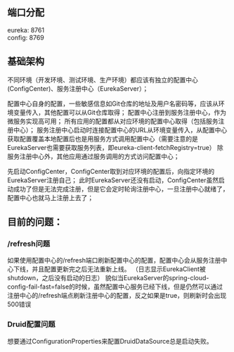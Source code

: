 ## 端口分配 ##
eureka: 8761  
config: 8769  

## 基础架构 ##
不同环境（开发环境、测试环境、生产环境）都应该有独立的配置中心(ConfigCenter)、服务注册中心（EurekaServer）；

配置中心自身的配置，一些敏感信息如Git仓库的地址及用户名密码等，应该从环境变量传入，其他配置可以从Git仓库取得；
配置中心注册到服务注册中心，作为微服务实现高可用；
所有应用的配置都从对应环境的配置中心取得（包括服务注册中心）；
服务注册中心启动时连接配置中心的URL从环境变量传入，从配置中心获取配置覆盖本地配置后也是用服务方式调用配置中心（需要注意的是EurekaServer也需要获取服务列表，即eureka-client-fetchRegistry=true）
除服务注册中心外，其他应用通过服务调用的方式访问配置中心；

先启动ConfigCenter，ConfigCenter取到对应环境的配置后，向指定环境的EurekaServer注册自己；
此时EurekaServer还没有启动，ConfigCenter虽然启动成功了但是无法完成注册，但是它会定时轮询注册中心，一旦注册中心就绪了，配置中心也就马上注册上去了；


## 目前的问题： ##
### /refresh问题 ###
如果使用配置中心的/refresh端口刷新配置中心的配置，配置中心会从服务注册中心下线，并且配置更新完之后无法重新上线。
（日志显示EurekaClient被shutdown，之后没有启动的日志）
貌似当EurekaServer的spring-cloud-config-fail-fast=false的时候，虽然配置中心服务已经下线，但是仍然可以通过注册中心的/refresh端点刷新注册中心的配置，反之如果是true，则刷新时会出现500错误

### Druid配置问题 ###
想要通过ConfigurationProperties来配置DruidDataSource总是启动失败。
